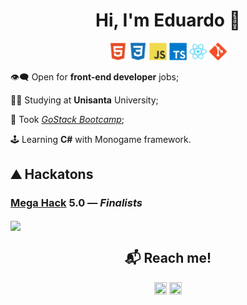 <h1 align="center">Hi, I'm Eduardo 👋</h1>
<p align="center">
  <img src="https://github.com/devicons/devicon/blob/master/icons/html5/html5-plain.svg" width="28" />
  <img src="https://github.com/devicons/devicon/blob/master/icons/css3/css3-plain.svg" width="28" />
  <img src="https://github.com/devicons/devicon/blob/master/icons/javascript/javascript-original.svg" width="28" />
  <img src="https://github.com/devicons/devicon/blob/master/icons/typescript/typescript-plain.svg" width="28" />
  <img src="https://github.com/devicons/devicon/blob/master/icons/react/react-original.svg" width="28" />
  <img src="https://github.com/devicons/devicon/blob/master/icons/git/git-plain.svg" width="28" />
</p>

👁‍🗨 Open for **front-end developer** jobs;

👨‍🎓 Studying at **Unisanta** University;

🚀 Took [*GoStack Bootcamp*](https://gostack.rocketseat.com.br/14/eduardo-rodrigues-02421);

🕹 Learning **C#** with Monogame framework.

<h2>⛰️ Hackatons</h2>

<h3><a href="https://www.megahack.com.br">Mega Hack</a> 5.0 — <i>Finalists</i></h3>
<a href="https://github.com/EduardoRodriguesF/first-rocket">
  <img align="center" src="https://github-readme-stats.vercel.app/api/pin/?username=EduardoRodriguesF&repo=first-rocket" width="49%" />
</a>

<h2 align="center">📬 Reach me!</h2>

<p align="center">
  <a href="https://www.linkedin.com/in/eduardo-rodrigues-4b3624190/" target="blank"><img align="center" src="https://cdn.jsdelivr.net/npm/simple-icons@3.0.1/icons/linkedin.svg" alt="" height="20" width="20" /></a>
  <a href="mailto:contato@edurodrigues.dev" target="blank"><img align="center" src="https://cdn.jsdelivr.net/npm/simple-icons@3.0.1/icons/gmail.svg" alt="" height="20" width="20" /></a>
</p>

